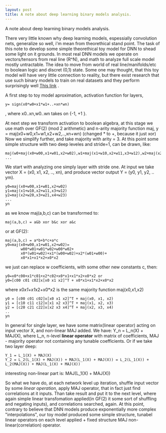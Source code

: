 ```yaml
---
layout: post
title: A note about deep learning binary models analysis.
---
```


A note about deep learning binary models analysis.

There very little known why deep learning models, espessially convolution nets, generalize so well, i'm mean from theorethical stand point. 
The task of this note to develop some simple theorethical toy model for DNN to shead some light on it grounds.
In most real DNN models we operate on vectors/tensors from real line (R^N), and math to analyze full scale model mostly untractable. 
The idea to move from world of real line/manifolds/etc to boolean logic and discret (0,1) state. Some one may thought, that this toy model will have very little connection to reality, but there exist research that use such binary models to train on real datasets and they perform 
surprisingly well [This link](http://arxiv.org/pdf/1511.00363v3.pdf) .

A first step to toy model aproximation, activation function for layers, 

	y= sign(x0*w0+x1*w1+..+xn*wn)

, where x0..xn,w0..wn takes on {-1, +1 }.

At next step we transform activation to boolean algebra, at this stage we use math over GF(2) (mod 2 arithmetic) and n-arity majority function maj, y = maj(x0+w0,x1+w1,x2+w2,..,xn+wn) (changed * to +, because it just xor)
Now we simplify further, and take majority with arity = 3. At this point some simple structure with two deep leveles and stride=1, can be drawn, like:

	maj(w0+maj(x0+w00,x1+w01,x2+w02),w1+maj(x1+w10,x2+w11,x3+w12),w2+maj(x2+w20,x3+w21,x4+w23)), ...

We start with analyzing one simply layer with stride one. At input we take vector X = (x0, x1, x2, .., xn), and produce vector output Y = (y0, y1, y2, .. ym).

	y0=maj(x0+w00,x1+w01,x2+w02)
	y1=maj(x1+w10,x2+w11,x3+w12)
	y2=maj(x2+w20,x3+w21,x4+w23)
	...
	yn

as we know maj(a,b,c) can be transformed to:

	maj(a,b,c) = a&b xor b&c xor a&c

or at GF(2):

	maj(a,b,c) = a*b+b*c+a*c
	y0=maj(x0+w00,x1+w01,x2+w02)=
           w00*w01+w01*w02+w00*w02+
           x0*(w01+w02)+x1*(w00+w02)+x2*(w01+w00)+
           x0*x1+x1*x2+x0*x2

we just can replace w coefficients, with some other new constants c, then:

	y0=x0*c00+x1*c01+x2*c02+x0*x1+x1*x2+x0*x2 or
	y0=[c00 c01 c02]x[x0 x1 x2]^T + x0*x1+x1*x2+x0*x2

where x0*x1+x1*x2+x0*x2 is the same majority function maj(x0,x1,x2)

	y0 = [c00 c01 c02]x[x0 x1 x2]^T + maj(x0, x1, x2)
	y1 = [c10 c11 c12]x[x1 x2 x3]^T + maj(x1, x2, x3)
	y2 = [c20 c21 c22]x[x2 x3 x4]^T + maj(x2, x3, x4)
	..
	yn 

In general for single layer, we have some matrix(linear operator) acting on input vector X, and non-linear MAJ added.
We have:
	Y_n = L_n(X) + MAJ(X), where L_n, n-level **linear operator** with matrix of coefficients, MAJ - majority operator not containing any tunable coefficients.
Or if we take two layer deep:

	Y_1 = L_1(X) + MAJ(X)
	Y_2 = L_2(L_1(X) + MAJ(X)) + MAJ(L_1(X) + MAJ(X)) = L_2(L_1(X)) + L_2(MAJ(X)) + MAJ(L_1(X) + MAJ(X))

interesting non-linear part is:
	MAJ(L_1(X) + MAJ(X))

So what we have do, at each network level up iteration, shuffle input vector by some *linear operation*, apply MAJ operator, that in fact just find correlations at it inputs.
Than take result and put it to the next level, where again simple linear transfomation applied(in GF(2) it some sort of shuffling and negating inputs), and correlations searched, again.
At this point, contrary to believe that DNN models produce exponentially more complex "interpolations", our toy model produced some simple structure, tunabel linear operators on each level applied + fixed structure MAJ non-linear(correlation) operator.